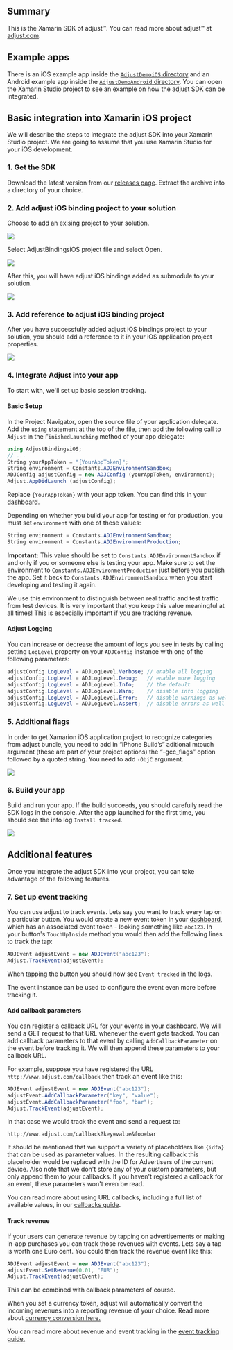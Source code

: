 ## Summary

This is the Xamarin SDK of adjust™. You can read more about adjust™ at
[adjust.com].

## Example apps

There is an iOS example app inside the [`AdjustDemoiOS` directory][AdjustDemoiOS] 
and an Android example app inside the [`AdjustDemoAndroid` directory][AdjustDemoAndroid]. 
You can open the Xamarin Studio project to see an example on how the adjust SDK can be integrated.

## Basic integration into Xamarin iOS project

We will describe the steps to integrate the adjust SDK into your Xamarin Studio project.
We are going to assume that you use Xamarin Studio for your iOS development.

### 1. Get the SDK

Download the latest version from our [releases page][releases]. Extract the
archive into a directory of your choice.

### 2. Add adjust iOS binding project to your solution

Choose to add an exising project to your solution.

![][add_ios_binding]

Select AdjustBindingsiOS project file and select Open.

![][select_ios_binding]

After this, you will have adjust iOS bindings added as submodule to your solution.

![][submodule_ios_binding]

### 3. Add reference to adjust iOS binding project

After you have successfully added adjust iOS bindings project to your solution, you should add a reference to it in your iOS application project properties.

![][reference_ios_binding]

### 4. Integrate Adjust into your app

To start with, we'll set up basic session tracking.

#### Basic Setup

In the Project Navigator, open the source file of your application delegate.
Add the `using` statement at the top of the file, then add the following call
to `Adjust` in the `FinishedLaunching` method of your app delegate:

```csharp
using AdjustBindingsiOS;
// ...
String yourAppToken = "{YourAppToken}";
String environment = Constants.ADJEnvironmentSandbox;
ADJConfig adjustConfig = new ADJConfig (yourAppToken, environment);
Adjust.AppDidLaunch (adjustConfig);
```

Replace `{YourAppToken}` with your app token. You can find this in your
[dashboard].

Depending on whether you build your app for testing or for production, you must
set `environment` with one of these values:

```csharp
String environment = Constants.ADJEnvironmentSandbox;
String environment = Constants.ADJEnvironmentProduction;
```

**Important:** This value should be set to `Constants.ADJEnvironmentSandbox` if and only
if you or someone else is testing your app. Make sure to set the environment to
`Constants.ADJEnvironmentProduction` just before you publish the app. Set it back to
`Constants.ADJEnvironmentSandbox` when you start developing and testing it again.

We use this environment to distinguish between real traffic and test traffic
from test devices. It is very important that you keep this value meaningful at
all times! This is especially important if you are tracking revenue.

#### Adjust Logging

You can increase or decrease the amount of logs you see in tests by calling
setting `LogLevel` property on your `ADJConfig` instance with one of the following
parameters:

```csharp
adjustConfig.LogLevel = ADJLogLevel.Verbose; // enable all logging
adjustConfig.LogLevel = ADJLogLevel.Debug;   // enable more logging
adjustConfig.LogLevel = ADJLogLevel.Info;    // the default
adjustConfig.LogLevel = ADJLogLevel.Warn;    // disable info logging
adjustConfig.LogLevel = ADJLogLevel.Error;   // disable warnings as well
adjustConfig.LogLevel = ADJLogLevel.Assert;  // disable errors as well
```

### 5. Additional flags

In order to get Xamarion iOS application project to recognize categories from adjust bundle, you need to add in “iPhone Build’s” aditional mtouch argument (these are part of your project options) the “-gcc_flags” option followed by a quoted string. You need to add `-ObjC` argument.

![][additional_flags]

### 6. Build your app

Build and run your app. If the build succeeds, you should carefully read the
SDK logs in the console. After the app launched for the first time, you should
see the info log `Install tracked`.

![][run]

## Additional features

Once you integrate the adjust SDK into your project, you can take advantage of
the following features.

### 7. Set up event tracking

You can use adjust to track events. Lets say you want to track every tap on a
particular button. You would create a new event token in your [dashboard],
which has an associated event token - looking something like `abc123`. In your
button's `TouchUpInside` method you would then add the following lines to track
the tap:

```csharp
ADJEvent adjustEvent = new ADJEvent("abc123");
Adjust.TrackEvent(adjustEvent);
```

When tapping the button you should now see `Event tracked` in the logs.

The event instance can be used to configure the event even more before tracking
it.

#### Add callback parameters

You can register a callback URL for your events in your [dashboard]. We will
send a GET request to that URL whenever the event gets tracked. You can add
callback parameters to that event by calling `AddCallbackParameter` on the
event before tracking it. We will then append these parameters to your callback
URL.

For example, suppose you have registered the URL
`http://www.adjust.com/callback` then track an event like this:

```csharp
ADJEvent adjustEvent = new ADJEvent("abc123");
adjustEvent.AddCallbackParameter("key", "value");
adjustEvent.AddCallbackParameter("foo", "bar");
Adjust.TrackEvent(adjustEvent);
```

In that case we would track the event and send a request to:

    http://www.adjust.com/callback?key=value&foo=bar

It should be mentioned that we support a variety of placeholders like `{idfa}`
that can be used as parameter values. In the resulting callback this
placeholder would be replaced with the ID for Advertisers of the current
device. Also note that we don't store any of your custom parameters, but only
append them to your callbacks. If you haven't registered a callback for an
event, these parameters won't even be read.

You can read more about using URL callbacks, including a full list of available
values, in our [callbacks guide][callbacks-guide].

#### Track revenue

If your users can generate revenue by tapping on advertisements or making
in-app purchases you can track those revenues with events. Lets say a tap is
worth one Euro cent. You could then track the revenue event like this:

```csharp
ADJEvent adjustEvent = new ADJEvent("abc123");
adjustEvent.SetRevenue(0.01, "EUR");
Adjust.TrackEvent(adjustEvent);
```

This can be combined with callback parameters of course.

When you set a currency token, adjust will automatically convert the incoming revenues into a reporting revenue of your choice. Read more about [currency conversion here.][currency-conversion]

You can read more about revenue and event tracking in the [event tracking guide.][event-tracking]

[adjust.com]: http://adjust.com
[dashboard]: http://adjust.com
[AdjustDemoiOS]: https://github.com/adjust/xamarin_sdk/tree/master/AdjustDemoiOS
[AdjustDemoAndroid]: https://github.com/adjust/xamarin_sdk/tree/master/AdjustDemoAndroid
[releases]: https://github.com/adjust/xamarin_sdk/releases
[add_ios_binding]: https://github.com/adjust/sdks/blob/xamarin/Resources/xamarin/ios/add_ios_binding.png
[select_ios_binding]: https://github.com/adjust/sdks/blob/xamarin/Resources/xamarin/ios/select_ios_binding.png
[submodule_ios_binding]: https://github.com/adjust/sdks/blob/xamarin/Resources/xamarin/ios/submodule_ios_binding.png
[reference_ios_binding]: https://github.com/adjust/sdks/blob/xamarin/Resources/xamarin/ios/reference_ios_binding.png
[additional_flags]: https://github.com/adjust/sdks/blob/xamarin/Resources/xamarin/ios/additional_flags.png
[run]: https://github.com/adjust/sdks/blob/xamarin/Resources/xamarin/ios/run.png
[callbacks-guide]: https://docs.adjust.com/en/callbacks
[event-tracking]: https://docs.adjust.com/en/event-tracking
[currency-conversion]: https://docs.adjust.com/en/event-tracking/#tracking-purchases-in-different-currencies
